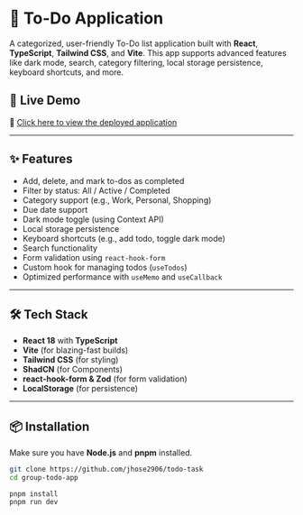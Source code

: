 # 📝 To-Do Application

A categorized, user-friendly To-Do list application built with **React**, **TypeScript**, **Tailwind CSS**, and **Vite**. This app supports advanced features like dark mode, search, category filtering, local storage persistence, keyboard shortcuts, and more.

## 🚀 Live Demo

🔗 [Click here to view the deployed application](https://iaaxin-jhose-todo.netlify.app/)



---

## ✨ Features

- Add, delete, and mark to-dos as completed
- Filter by status: All / Active / Completed
- Category support (e.g., Work, Personal, Shopping)
- Due date support
- Dark mode toggle (using Context API)
- Local storage persistence
- Keyboard shortcuts (e.g., add todo, toggle dark mode)
- Search functionality
- Form validation using `react-hook-form`
- Custom hook for managing todos (`useTodos`)
- Optimized performance with `useMemo` and `useCallback`

---

## 🛠️ Tech Stack

- **React 18** with **TypeScript**
- **Vite** (for blazing-fast builds)
- **Tailwind CSS** (for styling)
- **ShadCN** (for Components)
- **react-hook-form & Zod** (for form validation)
- **LocalStorage** (for persistence)

---

## 📦 Installation

Make sure you have **Node.js** and **pnpm** installed.



```bash
git clone https://github.com/jhose2906/todo-task
cd group-todo-app
```

```base
pnpm install
pnpm run dev
```
